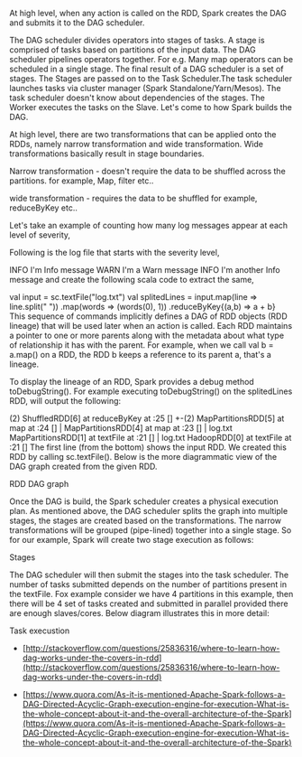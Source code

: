 
At high level, when any action is called on the RDD, Spark creates the DAG and submits it to the DAG scheduler.

The DAG scheduler divides operators into stages of tasks. A stage is comprised of tasks based on partitions of the input data. The DAG scheduler pipelines operators together. For e.g. Many map operators can be scheduled in a single stage. The final result of a DAG scheduler is a set of stages.
The Stages are passed on to the Task Scheduler.The task scheduler launches tasks via cluster manager (Spark Standalone/Yarn/Mesos). The task scheduler doesn't know about dependencies of the stages.
The Worker executes the tasks on the Slave.
Let's come to how Spark builds the DAG.

At high level, there are two transformations that can be applied onto the RDDs, namely narrow transformation and wide transformation. Wide transformations basically result in stage boundaries.

Narrow transformation - doesn't require the data to be shuffled across the partitions. for example, Map, filter etc..

wide transformation - requires the data to be shuffled for example, reduceByKey etc..

Let's take an example of counting how many log messages appear at each level of severity,

Following is the log file that starts with the severity level,

INFO I'm Info message
WARN I'm a Warn message
INFO I'm another Info message
and create the following scala code to extract the same,

val input = sc.textFile("log.txt")
val splitedLines = input.map(line => line.split(" "))
                        .map(words => (words(0), 1))
                        .reduceByKey{(a,b) => a + b}
This sequence of commands implicitly defines a DAG of RDD objects (RDD lineage) that will be used later when an action is called. Each RDD maintains a pointer to one or more parents along with the metadata about what type of relationship it has with the parent. For example, when we call val b = a.map() on a RDD, the RDD b keeps a reference to its parent a, that's a lineage.

To display the lineage of an RDD, Spark provides a debug method toDebugString(). For example executing toDebugString() on the splitedLines RDD, will output the following:

(2) ShuffledRDD[6] at reduceByKey at <console>:25 []
    +-(2) MapPartitionsRDD[5] at map at <console>:24 []
    |  MapPartitionsRDD[4] at map at <console>:23 []
    |  log.txt MapPartitionsRDD[1] at textFile at <console>:21 []
    |  log.txt HadoopRDD[0] at textFile at <console>:21 []
The first line (from the bottom) shows the input RDD. We created this RDD by calling sc.textFile(). Below is the more diagrammatic view of the DAG graph created from the given RDD.

RDD DAG graph

Once the DAG is build, the Spark scheduler creates a physical execution plan. As mentioned above, the DAG scheduler splits the graph into multiple stages, the stages are created based on the transformations. The narrow transformations will be grouped (pipe-lined) together into a single stage. So for our example, Spark will create two stage execution as follows:

Stages

The DAG scheduler will then submit the stages into the task scheduler. The number of tasks submitted depends on the number of partitions present in the textFile. Fox example consider we have 4 partitions in this example, then there will be 4 set of tasks created and submitted in parallel provided there are enough slaves/cores. Below diagram illustrates this in more detail:

Task execustion

* [http://stackoverflow.com/questions/25836316/where-to-learn-how-dag-works-under-the-covers-in-rdd](http://stackoverflow.com/questions/25836316/where-to-learn-how-dag-works-under-the-covers-in-rdd)


* [https://www.quora.com/As-it-is-mentioned-Apache-Spark-follows-a-DAG-Directed-Acyclic-Graph-execution-engine-for-execution-What-is-the-whole-concept-about-it-and-the-overall-architecture-of-the-Spark](https://www.quora.com/As-it-is-mentioned-Apache-Spark-follows-a-DAG-Directed-Acyclic-Graph-execution-engine-for-execution-What-is-the-whole-concept-about-it-and-the-overall-architecture-of-the-Spark)